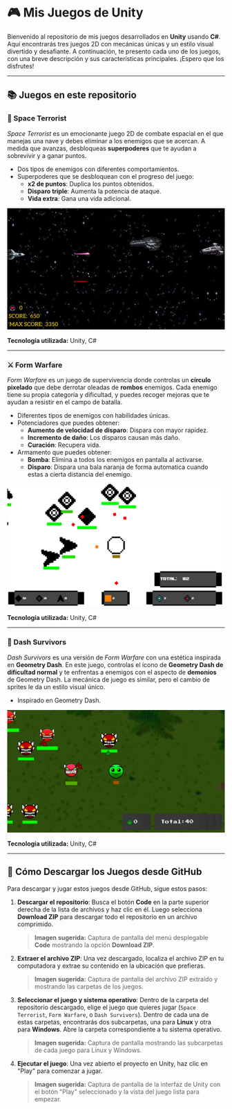 # 🎮 Mis Juegos de Unity

Bienvenido al repositorio de mis juegos desarrollados en **Unity** usando **C#**. Aquí encontrarás tres juegos 2D con mecánicas únicas y un estilo visual divertido y desafiante. A continuación, te presento cada uno de los juegos, con una breve descripción y sus características principales. ¡Espero que los disfrutes!

---

## 📚 Juegos en este repositorio

### 🚀 Space Terrorist

*Space Terrorist* es un emocionante juego 2D de combate espacial en el que manejas una nave y debes eliminar a los enemigos que se acercan. A medida que avanzas, desbloqueas **superpoderes** que te ayudan a sobrevivir y a ganar puntos.

- Dos tipos de enemigos con diferentes comportamientos.
- Superpoderes que se desbloquean con el progreso del juego:
  - **x2 de puntos**: Duplica los puntos obtenidos.
  - **Disparo triple**: Aumenta la potencia de ataque.
  - **Vida extra**: Gana una vida adicional.

![Captura de pantalla del menú desplegable Code mostrando la opción Download ZIP](img/spaceterrorist.png)

**Tecnología utilizada:** Unity, C#

---

### ⚔️ Form Warfare

*Form Warfare* es un juego de supervivencia donde controlas un **círculo pixelado** que debe derrotar oleadas de **rombos** enemigos. Cada enemigo tiene su propia categoría y dificultad, y puedes recoger mejoras que te ayudan a resistir en el campo de batalla.

- Diferentes tipos de enemigos con habilidades únicas.
- Potenciadores que puedes obtener:
  - **Aumento de velocidad de disparo**: Dispara con mayor rapidez.
  - **Incremento de daño**: Los disparos causan más daño.
  - **Curación**: Recupera vida.
- Armamento que puedes obtener:
  - **Bomba**: Elimina a todos los enemigos en pantalla al activarse.
  - **Disparo**: Dispara una bala naranja de forma automatica cuando estas a cierta distancia del enemigo.

![Captura de pantalla del menú desplegable Code mostrando la opción Download ZIP](img/formwarfare.png)

**Tecnología utilizada:** Unity, C#

---

### 🎩 Dash Survivors

*Dash Survivors* es una versión de *Form Warfare* con una estética inspirada en **Geometry Dash**. En este juego, controlas el ícono de **Geometry Dash de dificultad normal** y te enfrentas a enemigos con el aspecto de **demonios** de Geometry Dash. La mecánica de juego es similar, pero el cambio de sprites le da un estilo visual único.

- Inspirado en Geometry Dash.

![Captura de pantalla del menú desplegable Code mostrando la opción Download ZIP](img/dashsurvivor.png)

**Tecnología utilizada:** Unity, C#

---

## 💾 Cómo Descargar los Juegos desde GitHub

Para descargar y jugar estos juegos desde GitHub, sigue estos pasos:

1. **Descargar el repositorio**: Busca el botón **Code** en la parte superior derecha de la lista de archivos y haz clic en él. Luego selecciona **Download ZIP** para descargar todo el repositorio en un archivo comprimido.

   > **Imagen sugerida:** Captura de pantalla del menú desplegable **Code** mostrando la opción **Download ZIP**.

2. **Extraer el archivo ZIP**: Una vez descargado, localiza el archivo ZIP en tu computadora y extrae su contenido en la ubicación que prefieras.

   > **Imagen sugerida:** Captura de pantalla del archivo ZIP extraído y mostrando las carpetas de los juegos.

3. **Seleccionar el juego y sistema operativo**: Dentro de la carpeta del repositorio descargado, elige el juego que quieres jugar (`Space Terrorist`, `Form Warfare`, o `Dash Survivors`). Dentro de cada una de estas carpetas, encontrarás dos subcarpetas, una para **Linux** y otra para **Windows**. Abre la carpeta correspondiente a tu sistema operativo.

   > **Imagen sugerida:** Captura de pantalla mostrando las subcarpetas de cada juego para Linux y Windows.

4. **Ejecutar el juego**: Una vez abierto el proyecto en Unity, haz clic en "Play" para comenzar a jugar.

   > **Imagen sugerida:** Captura de pantalla de la interfaz de Unity con el botón "Play" seleccionado y la vista del juego lista para empezar.
